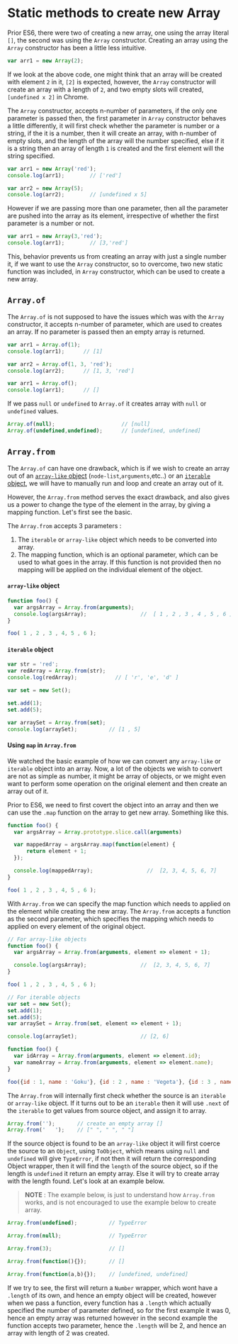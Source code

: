# Static methods to create new Array

Prior ES6, there were two of creating a new array, one using the array literal `[]`, the second was using the `Array` constructor. Creating an array using the `Array` constructor has been a little less intuitive.

````javascript
var arr1 = new Array(2);
````

If we look at the above code, one might think that an array will be created with element `2` in it, `[2]` is expected, however, the `Array` constructor will create an array with a length of `2`, and two empty slots will created, `[undefined x 2]` in Chrome.

The `Array` constructor, accepts n-number of parameters, if the only one parameter is passed then, the first parameter in `Array` constructor behaves a little differently, it will first check whether the parameter is number or a string, if the  it is a number, then it will create an array, with n-number of empty slots, and the length of the array will the number specified, else if it is a string then an array of length `1` is created and the first element will the string specified.

````javascript
var arr1 = new Array('red');
console.log(arr1);        // ['red']

var arr2 = new Array(5);
console.log(arr2);        // [undefined x 5]
````

However if we are passing more than one parameter, then all the parameter are pushed into the array as its element, irrespective of whether the first parameter is a number or not.

````javascript
var arr1 = new Array(3,'red');
console.log(arr1);        // [3,'red']
````

This, behavior prevents us from creating an array with just a single number it, if we want to use the `Array` constructor, so to overcome, two new static function was included, in `Array` constructor, which can be used to create a new array.

## `Array.of`

The `Array.of` is not supposed to have the issues which was with the `Array` constructor, it accepts n-number of parameter, which are used to creates an array. If no parameter is passed then an empty array is returned.

````javascript
var arr1 = Array.of(1);
console.log(arr1);      // [1]

var arr2 = Array.of(1, 3, 'red');
console.log(arr2);      // [1, 3, 'red']

var arr1 = Array.of();
console.log(arr1);      // []
````

If we pass `null` or `undefined` to `Array.of` it creates array with `null` or `undefined` values.

````javascript
Array.of(null);                     // [null]
Array.of(undefined,undefined);      // [undefined, undefined]
````

## `Array.from`

The `Array.of` can have one drawback, which is if we wish to create an array out of an [`array-like` object](http://www.2ality.com/2013/05/quirk-array-like-objects.html) (`node-list`,`arguments`,etc..) or an [`iterable` object](https://developer.mozilla.org/en-US/docs/Web/JavaScript/Reference/Iteration_protocols#Builtin_iterables), we will have to manually run and loop and create an array out of it.

However, the `Array.from` method serves the exact drawback, and also gives us a power to change the type of the element in the array, by giving a mapping function. Let's first see the basic.

The `Array.from` accepts 3 parameters :
1. The `iterable` or `array-like` object which needs to be converted into array.
2. The mapping function, which is an optional parameter, which can be used to what goes in the array. If this function is not provided then no mapping will be applied on the individual element of the object.


#### `array-like` object
````javascript
function foo() {
  var argsArray = Array.from(arguments);
  console.log(argsArray);                 //  [ 1 , 2 , 3 , 4 , 5 , 6 ]
}

foo( 1 , 2 , 3 , 4, 5 , 6 );
````

#### `iterable` object

````javascript
var str = 'red';
var redArray = Array.from(str);
console.log(redArray);            // [ 'r', 'e', 'd' ]

var set = new Set();

set.add(1);
set.add(5);

var arraySet = Array.from(set);
console.log(arraySet);          // [1 , 5]
````

#### Using `map` in `Array.from`

We watched the basic example of how we can convert any `array-like` or `iterable` object into an array. Now, a lot of the objects we wish to convert are not as simple as number, it might be array of objects, or we might even want to perform some operation on the original element and then create an array out of it.

Prior to ES6, we need to first covert the object into an array and then we can use the `.map` function on the array to get new array. Something like this.

````javascript
function foo() {
  var argsArray = Array.prototype.slice.call(arguments)

  var mappedArray = argsArray.map(function(element) {
      return element + 1;
  });

  console.log(mappedArray);                 //  [2, 3, 4, 5, 6, 7]
}

foo( 1 , 2 , 3 , 4, 5 , 6 );
````

With `Array.from` we can specify the map function which needs to applied on the element while creating the new array. The `Array.from` accepts a function as the second parameter, which specifies the mapping which needs to applied on every element of the original object.

````javascript
// For array-like objects
function foo() {
  var argsArray = Array.from(arguments, element => element + 1);

  console.log(argsArray);                 //  [2, 3, 4, 5, 6, 7]
}

foo( 1 , 2 , 3 , 4, 5 , 6 );

// For iterable objects
var set = new Set();
set.add(1);
set.add(5);
var arraySet = Array.from(set, element => element + 1);

console.log(arraySet);                    // [2, 6]
````

````javascript
function foo() {
  var idArray = Array.from(arguments, element => element.id);           // [1, 2, 3]
  var nameArray = Array.from(arguments, element => element.name);       // ['Goku', 'Vegeta', 'Picolo']
}

foo({id : 1, name : 'Goku'}, {id : 2 , name : 'Vegeta'}, {id : 3 , name : 'Picolo'});
````

The `Array.from` will internally first check whether the source is an `iterable` or `array-like` object. If it turns out to be an `iterable` then it will use `.next` of the `iterable` to get values from source object, and assign it to array.

````javascript
Array.from('');       // create an empty array []
Array.from('   ');    // [" ", " ", " "]
````

If the source object is found to be an `array-like` object it will first coerce the source to an `Object`, using `ToObject`, which means using `null` and `undefined` will give `TypeError`, if not then it will return the corresponding Object wrapper, then it will find the `length` of the source object, so if the length is `undefined` it return an empty array. Else it will try to create array with the length found. Let's look at an example below.

> __NOTE__ : The example below, is just to understand how `Array.from` works, and is not encouraged to use the example below to create array.

````javascript
Array.from(undefined);          // TypeError

Array.from(null);               // TypeError

Array.from(3);                  // []

Array.from(function(){});       // []

Array.from(function(a,b){});    // [undefined, undefined]
````

If we try to see, the first will return a `Number` wrapper, which wont have a `.length` of its own, and hence an empty object will be created, however when we pass a function, every function has a `.length` which actually specified the number of parameter defined, so for the first example it was 0, hence an empty array was returned however in the second example the function accepts two parameter, hence the `.length` will be 2, and hence an array with length of 2 was created.

